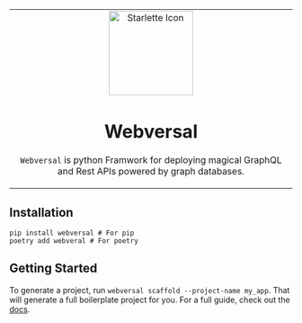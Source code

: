 <table align="center"><tr><td align="center" width="9999">

<img src="/docs/img/starlette.png" align="center" width="150" alt="Starlette Icon">

# Webversal

`Webversal` is python Framwork for deploying magical GraphQL and Rest APIs powered by graph databases.

</td></tr></table>

## Installation

```
pip install webversal # For pip
poetry add webveral # For poetry
```

## Getting Started

To generate a project, run `webversal scaffold --project-name my_app`. That will generate a full boilerplate project for you. For a full guide, check out the [docs](https://zprobst.github.io/webversal).
